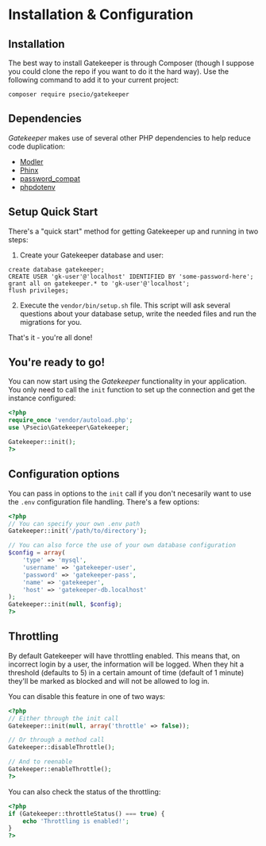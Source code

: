 # Installation & Configuration

## Installation

The best way to install Gatekeeper is through Composer (though I suppose you could clone the repo if you want to do it the hard way). Use the following command to add it to your current project:

```
composer require psecio/gatekeeper
```

## Dependencies

*Gatekeeper* makes use of several other PHP dependencies to help reduce code duplication:

- [Modler](http://github.com/enygma/modler)
- [Phinx](http://github.com/robmorgan/phinx)
- [password_compat](http://github.com/ircmaxell/password-compat)
- [phpdotenv](http://github.com/vlucas/phpdotenv)


## Setup Quick Start

There's a "quick start" method for getting Gatekeeper up and running in two steps:

1. Create your Gatekeeper database and user:

```
create database gatekeeper;
CREATE USER 'gk-user'@'localhost' IDENTIFIED BY 'some-password-here';
grant all on gatekeeper.* to 'gk-user'@'localhost';
flush privileges;
```

2. Execute the `vendor/bin/setup.sh` file. This script will ask several questions about your database setup, write the needed files and run the migrations for you.

That's it - you're all done!


## You're ready to go!

You can now start using the *Gatekeeper* functionality in your application. You only need to call the `init` function to set
up the connection and get the instance configured:

```php
<?php
require_once 'vendor/autoload.php';
use \Psecio\Gatekeeper\Gatekeeper;

Gatekeeper::init();
?>
```

## Configuration options

You can pass in options to the `init` call if you don't necesarily want to use the `.env` configuration file handling. There's a few options:

```php
<?php
// You can specify your own .env path
Gatekeeper::init('/path/to/directory');

// You can also force the use of your own database configuration
$config = array(
    'type' => 'mysql',
    'username' => 'gatekeeper-user',
    'password' => 'gatekeeper-pass',
    'name' => 'gatekeeper',
    'host' => 'gatekeeper-db.localhost'
);
Gatekeeper::init(null, $config);
?>
```

## Throttling

By default Gatekeeper will have throttling enabled. This means that, on incorrect login by a user, the information will be logged. When they hit a threshold (defaults to 5) in a certain amount of time (default of 1 minute) they'll be marked as blocked and will not be allowed to log in.

You can disable this feature in one of two ways:

```php
<?php
// Either through the init call
Gatekeeper::init(null, array('throttle' => false));

// Or through a method call
Gatekeeper::disableThrottle();

// And to reenable
Gatekeeper::enableThrottle();
?>
```

You can also check the status of the throttling:

```php
<?php
if (Gatekeeper::throttleStatus() === true) {
    echo 'Throttling is enabled!';
}
?>
```


